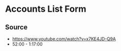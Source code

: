 # Accounts List Form

## Source

- https://www.youtube.com/watch?v=x7KE4JD-Q9A
- 52:00 - 1:17:00

## 